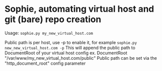 # Sophie, automating virtual host and git (bare) repo creation #


Usage: `sophie.py my_new_virtual_host.com`

Public path is per host, use -p to enable it, for example
`sophie.py new_new_virtual_host.com -p`
This will append the public path to DocumentRoot of your virtual host config
ex. DocumentRoot "/var/www/my_new_virtual_host.com/public"
Public path can be set via the "http_document_root" config parameter